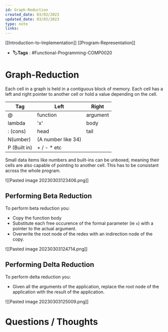 ```yaml
---
id: Graph-Reduction
created_date: 03/03/2023
updated_date: 03/03/2023
type: note
links: 
---
```

[[Introduction-to-Implementation]]
[[Program-Representation]]
* **🏷️Tags** : #Functional-Programming-COMP0020 
# Graph-Reduction

Each cell in a graph is held in a contiguous block of memory. Each cell has a left and right pointer to another cell or hold a value depending on the cell.

| Tag          | Left               | Right    |
| ------------ | ------------------ | -------- |
| @            | function           | argument |
| lambda       | 'x'                | body     |
| : (cons)     | head               | tail     |
| N(umber)     | (A number like 34) |          |
| P (Built in) | + / - * etc        |          |

Small data items like numbers and built-ins can be unboxed, meaning their cells are also capable of pointing to another cell. This has to be consistant across the whole program.

![[Pasted image 20230303123406.png]]

## Performing Beta Reduction

To perform beta reduction you:
* Copy the function body
* Substitute each free occurence of the formal parameter (ie `x`) with a pointer to the actual argument.
* Overwrite the root node of the redex with an indirection node of the copy.

![[Pasted image 20230303124714.png]]

## Performing Delta Reduction

To perform delta reduction you:
* Given all the arguments of the application, replace the root node of the application with the result of the application.

![[Pasted image 20230303125009.png]]

# Questions / Thoughts